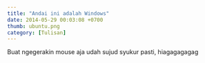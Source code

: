 ```yaml
---
title: "Andai ini adalah Windows"
date: 2014-05-29 00:03:08 +0700
thumb: ubuntu.png
category: [Tulisan]
---
```

Buat ngegerakin mouse aja udah sujud syukur pasti, hiagagagagag
